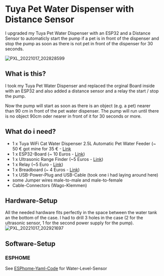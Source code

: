 # Tuya Pet Water Dispenser with Distance Sensor
I upgraded my Tuya Pet Water Dispenser with an ESP32 and a Distance Sensor to automaticly start the pump if a pet is in front of the dispenser and stop the pump as soon as there is not pet in front of the dispenser for 30 seconds.

![PXL_20221017_202828599](https://user-images.githubusercontent.com/29648553/196281586-7b63e71f-6aa1-4c22-a911-5c76376d48aa.jpg)



## What is this?
I took my Tuya Pet Water Dispenser and replaced the orginal Board inside with an ESP32 and also added a distance sensor and a relay the start / stop the pump.

Now the pump will start as soon as there is an object (e.g. a pet) nearer than 90 cm in front of the pet water dispenser. The pump will run until there is no object 90cm oder nearer in front of it for 30 seconds or more.

## What do i need?
- 1 x Tuya WiFi Cat Water Dispenser 2.5L Automatic Pet Water Feeder (~ 50 € got mine for 35 € - [Link](https://www.aliexpress.com/item/1005003726277303.html?spm=a2g0o.productlist.0.0.f7c72272WTu7qI&algo_pvid=36cb1fd8-b29e-4511-9068-1e09021b52d6&algo_exp_id=36cb1fd8-b29e-4511-9068-1e09021b52d6-14&pdp_ext_f=%7B%22sku_id%22%3A%2212000029712709668%22%7D&pdp_npi=2%40dis%21EUR%2189.16%2149.04%21%21%21%21%21%402100bb5116660393799365670e562b%2112000029712709668%21sea&curPageLogUid=xDwKf8HcFkYT)
- 1 x ESP32-Board (~ 10 Euros - [Link](https://www.amazon.de/dp/B071P98VTG/ref=twister_B07Z6CSD9K?_encoding=UTF8&psc=1))
- 1 x Ultrasonic Range Finder (~5 Euros - [Link](https://www.amazon.de/gp/product/B07TKVPPHF/ref=ppx_yo_dt_b_search_asin_title?ie=UTF8&th=1))
- 1 x Relay (~5 Euro - [Link](https://www.amazon.de/gp/product/B07TYG14N6/ref=ppx_yo_dt_b_asin_title_o01_s00?ie=UTF8&th=1))
- 1 x Breadboard (~ 4 Euros - [Link](https://www.amazon.de/gp/product/B07KKJSFM1/ref=ppx_yo_dt_b_search_asin_title?ie=UTF8&th=1))
- 1 x USB-Power-Plug and USB-Cable (took one i had laying around here)
- some Jumper wires male-to-male and male-to-female
- Cable-Connectors (Wago-Klemmen)


## Hardware-Setup
All the needed hardware fits perfectly in the space between the water tank an the bottom of the case. I had to drill 3 holes in the case (2 for the ultrasonic sensor, 1 for the second power supply for the pump).
![PXL_20221017_202921697](https://user-images.githubusercontent.com/29648553/196281986-8dee2d7d-365a-4120-aad1-b20a5cae323d.jpg)


## Software-Setup


### ESPHOME
See [ESPhome-Yaml-Code](https://github.com/guevara777/smart_raised_garden_bed_irrigation/blob/main/esphome_code.yaml) for Water-Level-Sensor 
